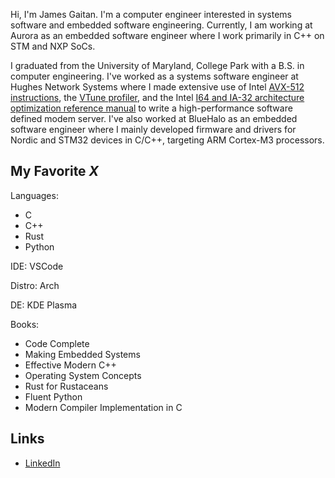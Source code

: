 Hi, I'm James Gaitan. I'm a computer engineer interested in systems software and embedded software engineering. Currently, I am working at Aurora as an embedded software engineer where I work primarily in C++ on STM and NXP SoCs.

I graduated from the University of Maryland, College Park with a B.S. in computer engineering. I've worked as a systems software engineer 
at Hughes Network Systems where I made extensive use of Intel [AVX-512 instructions](https://www.intel.com/content/www/us/en/developer/articles/technical/intel-avx-512-instructions.html),
the [VTune profiler](https://www.intel.com/content/www/us/en/developer/tools/oneapi/vtune-profiler.html#gs.d506ko), and the Intel [I64 and IA-32 
architecture optimization reference manual](https://www.intel.com/content/dam/doc/manual/64-ia-32-architectures-optimization-manual.pdf) to write 
a high-performance software defined modem server. I've also worked at BlueHalo as an embedded software engineer where I mainly developed firmware and drivers for Nordic and STM32 devices in C/C++,
targeting ARM Cortex-M3 processors.

## My Favorite _X_

Languages:
* C
* C++
* Rust
* Python

IDE: VSCode

Distro: Arch

DE: KDE Plasma

Books:
* Code Complete
* Making Embedded Systems
* Effective Modern C++
* Operating System Concepts
* Rust for Rustaceans
* Fluent Python
* Modern Compiler Implementation in C

## Links
* [LinkedIn](https://www.linkedin.com/in/james-gaitan-783642161/)
